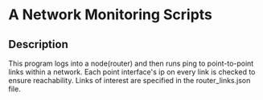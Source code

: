 # A Network Monitoring Scripts
## Description
This program logs into a node(router) and then runs ping to point-to-point
links within a network. Each point interface's ip on every link is checked to
ensure reachability. Links of interest are specified in the router_links.json file.